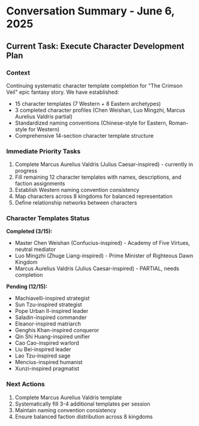 # Conversation Summary - June 6, 2025

## Current Task: Execute Character Development Plan

### Context
Continuing systematic character template completion for "The Crimson Veil" epic fantasy story. We have established:
- 15 character templates (7 Western + 8 Eastern archetypes)
- 3 completed character profiles (Chen Weishan, Luo Mingzhi, Marcus Aurelius Valdris partial)
- Standardized naming conventions (Chinese-style for Eastern, Roman-style for Western)
- Comprehensive 14-section character template structure

### Immediate Priority Tasks
1. Complete Marcus Aurelius Valdris (Julius Caesar-inspired) - currently in progress
2. Fill remaining 12 character templates with names, descriptions, and faction assignments
3. Establish Western naming convention consistency
4. Map characters across 8 kingdoms for balanced representation
5. Define relationship networks between characters

### Character Templates Status
**Completed (3/15):**
- Master Chen Weishan (Confucius-inspired) - Academy of Five Virtues, neutral mediator
- Luo Mingzhi (Zhuge Liang-inspired) - Prime Minister of Righteous Dawn Kingdom
- Marcus Aurelius Valdris (Julius Caesar-inspired) - PARTIAL, needs completion

**Pending (12/15):**
- Machiavelli-inspired strategist
- Sun Tzu-inspired strategist  
- Pope Urban II-inspired leader
- Saladin-inspired commander
- Eleanor-inspired matriarch
- Genghis Khan-inspired conqueror
- Qin Shi Huang-inspired unifier
- Cao Cao-inspired warlord
- Liu Bei-inspired leader
- Lao Tzu-inspired sage
- Mencius-inspired humanist
- Xunzi-inspired pragmatist

### Next Actions
1. Complete Marcus Aurelius Valdris template
2. Systematically fill 3-4 additional templates per session
3. Maintain naming convention consistency
4. Ensure balanced faction distribution across 8 kingdoms
